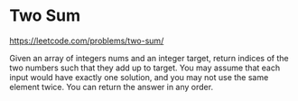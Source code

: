 # Two Sum

https://leetcode.com/problems/two-sum/

Given an array of integers nums and an integer target, return indices of the two
numbers such that they add up to target. You may assume that each input would
have exactly one solution, and you may not use the same element twice. You can
return the answer in any order.
